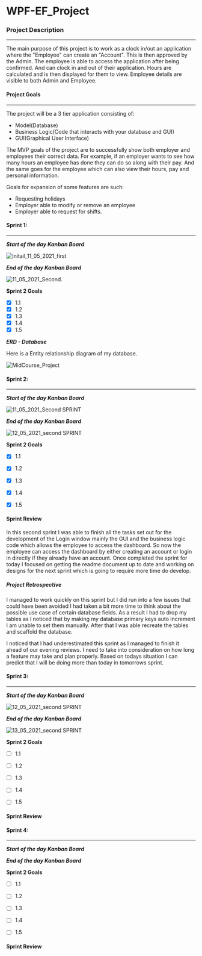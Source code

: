 

# WPF-EF_Project

### Project Description

---------------------------------------------------------------------

The main purpose of this project is to work as a clock in/out an application where the "Employee" can create an "Account". This is then approved by the Admin. The employee is able to access the application after being confirmed. And can clock in and out of their application. Hours are calculated and is then displayed for them to view. Employee details are visible to both Admin and Employee.



#### Project Goals

---------------------------------------------------

The project will be a 3 tier application consisting of:

* Model(Database)
* Business Logic(Code that interacts with your database and GUI)
* GUI(Graphical User Interface)

The MVP goals of the project are to successfully show both employer and employees their correct data. For example, if an employer wants to see how many hours an employee has done they can do so along with their pay. And the same goes for the employee which can also view their hours, pay and personal information.



Goals for expansion of some features are such:

* Requesting holidays
* Employer able to modify or remove an employee
* Employer able to request for shifts.



#### Sprint 1:

--------------------------------------------------

***Start of the day Kanban Board***

![initail_11_05_2021_first](/Images/Kanban/initail_11_05_2021_first.PNG)

***End of the day Kanban Board***

![11_05_2021_Second.](/Images/Kanban/11_05_2021_Second..PNG)



**Sprint 2 Goals**

- [x] 1.1
- [x] 1.2
- [x] 1.3
- [x] 1.4
- [x] 1.5

***ERD - Database***

Here is a Entity relationship diagram of my database.

![MidCourse_Project](/Images/Database/MidCourse_Project.png)





#### Sprint 2:

---------------------------------------

***Start of the day Kanban Board***

![11_05_2021_Second SPRINT](/Images/Kanban/11_05_2021_Second..PNG)

***End of the day Kanban Board*** 

![12_05_2021_second SPRINT](/Images/Kanban/12_05_2021_second.PNG)

**Sprint 2 Goals**

- [x] 1.1
- [x] 1.2
- [x] 1.3
- [x] 1.4
- [x] 1.5



#### Sprint Review

In this second sprint I was able to finish all the tasks set out for the development of the Login window mainly the GUI and the business logic code which allows the employee to access the dashboard.  So now the employee can access the dashboard by either creating an account or login in directly if they already have an account. Once completed the sprint for today I focused on getting the readme document up to date and working on designs for the next sprint which is going to require more time do develop. 

##### Project Retrospective

I managed to work quickly on this sprint but I did run into a few issues that could have been avoided I had taken a bit more time to think about the possible use case of certain database fields. As a result I had to drop my tables as I noticed that by making my database primary keys auto increment I am unable to set them manually.  After that I was able recreate the tables and scaffold the database. 

I noticed that I had underestimated this sprint as I managed to finish it ahead of our evening reviews. I need to take into consideration on how long a feature may take and plan properly. Based on todays situation I can predict that I will be doing more than today in tomorrows sprint. 



#### Sprint 3:

---------------------------------------

***Start of the day Kanban Board***

![12_05_2021_second SPRINT](/Images/Kanban/12_05_2021_second.PNG)

***End of the day Kanban Board*** 

![13_05_2021_second SPRINT](/Images/Kanban/13_05_2021_second.PNG)

**Sprint 2 Goals**

- [ ] 1.1
- [ ] 1.2
- [ ] 1.3
- [ ] 1.4
- [ ] 1.5



#### Sprint Review



#### Sprint 4:

---------------------------------------

***Start of the day Kanban Board***



***End of the day Kanban Board*** 



**Sprint 2 Goals**

- [ ] 1.1
- [ ] 1.2
- [ ] 1.3
- [ ] 1.4
- [ ] 1.5



#### Sprint Review





